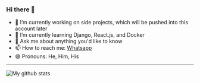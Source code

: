 ### Hi there 👋

<!--
**calvinchiulele/calvinchiulele** is a ✨ _special_ ✨ repository because its `README.md` (this file) appears on your GitHub profile.

Here are some ideas to get you started:

-->

- 🔭 I’m currently working on side projects, which will be pushed into this account later
- 🌱 I’m currently learning Django, React.js, and Docker
- 💬 Ask me about anything you'd like to know
- 📫 How to reach me: [Whatsapp](https://wa.me/258840383908)
- 😄 Pronouns: He, Him, His

---

![My github stats](https://github-readme-stats.vercel.app/api?username=calvinchiulele&show_icons=true)
